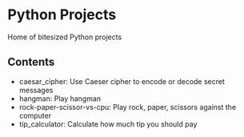 # Python Projects

Home of bitesized Python projects

## Contents

- caesar_cipher: Use Caeser cipher to encode or decode secret messages
- hangman: Play hangman
- rock-paper-scissor-vs-cpu: Play rock, paper, scissors against the computer
- tip_calculator: Calculate how much tip you should pay

